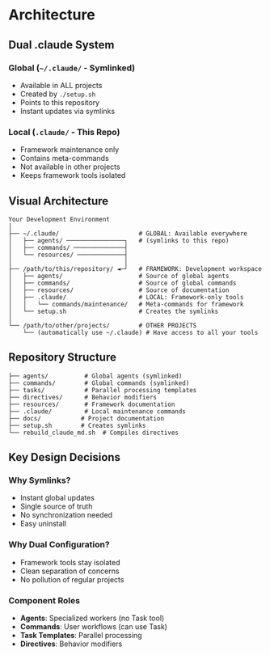 # Architecture

## Dual .claude System

### Global (`~/.claude/` - Symlinked)
- Available in ALL projects
- Created by `./setup.sh`
- Points to this repository
- Instant updates via symlinks

### Local (`.claude/` - This Repo)
- Framework maintenance only
- Contains meta-commands
- Not available in other projects
- Keeps framework tools isolated

## Visual Architecture
```
Your Development Environment
│
├── ~/.claude/                      # GLOBAL: Available everywhere
│   ├── agents/ ────────────────┐   # (symlinks to this repo)
│   ├── commands/ ──────────────┤
│   └── resources/ ─────────────┤
│                               │
├── /path/to/this/repository/ ◄─┘   # FRAMEWORK: Development workspace
│   ├── agents/                     # Source of global agents
│   ├── commands/                   # Source of global commands  
│   ├── resources/                  # Source of documentation
│   ├── .claude/                    # LOCAL: Framework-only tools
│   │   └── commands/maintenance/   # Meta-commands for framework
│   └── setup.sh                    # Creates the symlinks
│
└── /path/to/other/projects/        # OTHER PROJECTS
    └── (automatically use ~/.claude) # Have access to all your tools
```

## Repository Structure

```
├── agents/          # Global agents (symlinked)
├── commands/        # Global commands (symlinked)
├── tasks/           # Parallel processing templates
├── directives/      # Behavior modifiers
├── resources/       # Framework documentation
├── .claude/         # Local maintenance commands
├── docs/           # Project documentation
├── setup.sh        # Creates symlinks
└── rebuild_claude_md.sh  # Compiles directives
```

## Key Design Decisions

### Why Symlinks?
- Instant global updates
- Single source of truth
- No synchronization needed
- Easy uninstall

### Why Dual Configuration?
- Framework tools stay isolated
- Clean separation of concerns
- No pollution of regular projects

### Component Roles
- **Agents**: Specialized workers (no Task tool)
- **Commands**: User workflows (can use Task)
- **Task Templates**: Parallel processing
- **Directives**: Behavior modifiers